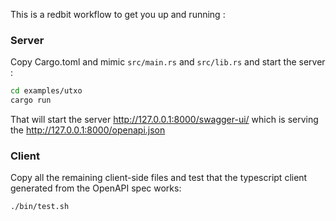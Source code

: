 This is a redbit workflow to get you up and running :

### Server

Copy Cargo.toml and mimic `src/main.rs` and `src/lib.rs` and start the server :
```bash
cd examples/utxo
cargo run
```
That will start the server http://127.0.0.1:8000/swagger-ui/ which is serving the http://127.0.0.1:8000/openapi.json

### Client 

Copy all the remaining client-side files and test that the typescript client generated from the OpenAPI spec works:
```bash
./bin/test.sh
```